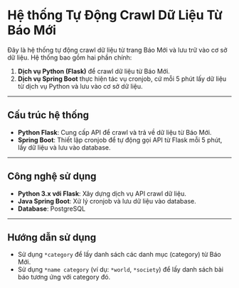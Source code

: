 # **Hệ thống Tự Động Crawl Dữ Liệu Từ Báo Mới**

Đây là hệ thống tự động crawl dữ liệu từ trang Báo Mới và lưu trữ vào cơ sở dữ liệu. Hệ thống bao gồm hai phần chính:

1. **Dịch vụ Python (Flask)** để crawl dữ liệu từ Báo Mới.
2. **Dịch vụ Spring Boot** thực hiện tác vụ cronjob, cứ mỗi 5 phút lấy dữ liệu từ dịch vụ Python và lưu vào cơ sở dữ liệu.

---

## **Cấu trúc hệ thống**

- **Python Flask**: Cung cấp API để crawl và trả về dữ liệu từ Báo Mới.
- **Spring Boot**: Thiết lập cronjob để tự động gọi API từ Flask mỗi 5 phút, lấy dữ liệu và lưu vào database.

---

## **Công nghệ sử dụng**

- **Python 3.x với Flask**: Xây dựng dịch vụ API crawl dữ liệu.
- **Java Spring Boot**: Xử lý cronjob và lưu dữ liệu vào database.
- **Database**: PostgreSQL
---

## **Hướng dẫn sử dụng**

- Sử dụng `*category` để lấy danh sách các danh mục (category) từ Báo Mới.
- Sử dụng `*name category` (ví dụ: `*world`, `*society`) để lấy danh sách bài báo tương ứng với category đó.
